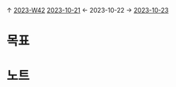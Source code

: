 
↑ [2023-W42](2023-W42.md)
[2023-10-21](2023-10-21.md) ← 2023-10-22 → [2023-10-23](2023-10-23.md)


# 목표



# 노트




